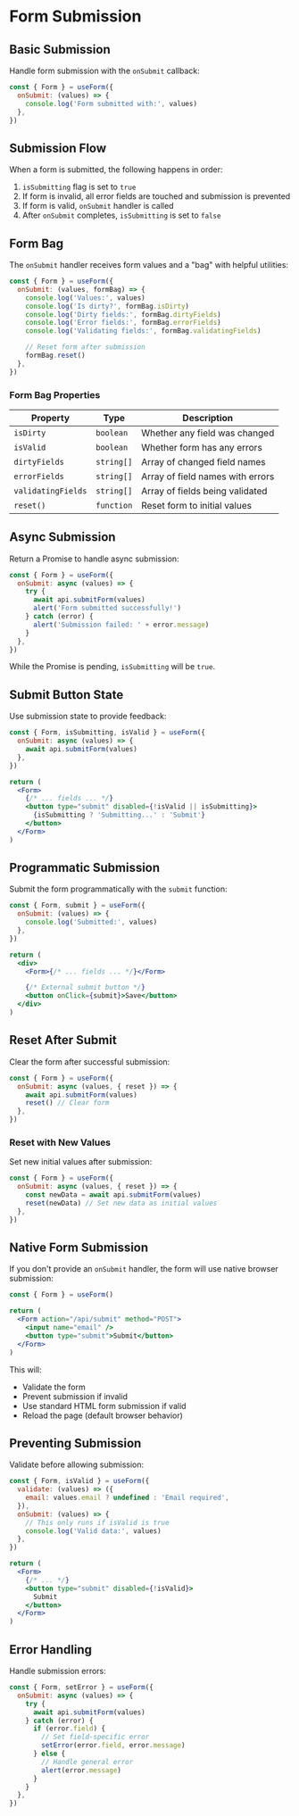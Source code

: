 # Form Submission

## Basic Submission

Handle form submission with the `onSubmit` callback:

```jsx
const { Form } = useForm({
  onSubmit: (values) => {
    console.log('Form submitted with:', values)
  },
})
```

## Submission Flow

When a form is submitted, the following happens in order:

1. `isSubmitting` flag is set to `true`
2. If form is invalid, all error fields are touched and submission is prevented
3. If form is valid, `onSubmit` handler is called
4. After `onSubmit` completes, `isSubmitting` is set to `false`

## Form Bag

The `onSubmit` handler receives form values and a "bag" with helpful utilities:

```jsx
const { Form } = useForm({
  onSubmit: (values, formBag) => {
    console.log('Values:', values)
    console.log('Is dirty?', formBag.isDirty)
    console.log('Dirty fields:', formBag.dirtyFields)
    console.log('Error fields:', formBag.errorFields)
    console.log('Validating fields:', formBag.validatingFields)

    // Reset form after submission
    formBag.reset()
  },
})
```

### Form Bag Properties

| Property           | Type       | Description                      |
| ------------------ | ---------- | -------------------------------- |
| `isDirty`          | `boolean`  | Whether any field was changed    |
| `isValid`          | `boolean`  | Whether form has any errors      |
| `dirtyFields`      | `string[]` | Array of changed field names     |
| `errorFields`      | `string[]` | Array of field names with errors |
| `validatingFields` | `string[]` | Array of fields being validated  |
| `reset()`          | `function` | Reset form to initial values     |

## Async Submission

Return a Promise to handle async submission:

```jsx
const { Form } = useForm({
  onSubmit: async (values) => {
    try {
      await api.submitForm(values)
      alert('Form submitted successfully!')
    } catch (error) {
      alert('Submission failed: ' + error.message)
    }
  },
})
```

While the Promise is pending, `isSubmitting` will be `true`.

## Submit Button State

Use submission state to provide feedback:

```jsx
const { Form, isSubmitting, isValid } = useForm({
  onSubmit: async (values) => {
    await api.submitForm(values)
  },
})

return (
  <Form>
    {/* ... fields ... */}
    <button type="submit" disabled={!isValid || isSubmitting}>
      {isSubmitting ? 'Submitting...' : 'Submit'}
    </button>
  </Form>
)
```

## Programmatic Submission

Submit the form programmatically with the `submit` function:

```jsx
const { Form, submit } = useForm({
  onSubmit: (values) => {
    console.log('Submitted:', values)
  },
})

return (
  <div>
    <Form>{/* ... fields ... */}</Form>

    {/* External submit button */}
    <button onClick={submit}>Save</button>
  </div>
)
```

## Reset After Submit

Clear the form after successful submission:

```jsx
const { Form } = useForm({
  onSubmit: async (values, { reset }) => {
    await api.submitForm(values)
    reset() // Clear form
  },
})
```

### Reset with New Values

Set new initial values after submission:

```jsx
const { Form } = useForm({
  onSubmit: async (values, { reset }) => {
    const newData = await api.submitForm(values)
    reset(newData) // Set new data as initial values
  },
})
```

## Native Form Submission

If you don't provide an `onSubmit` handler, the form will use native browser submission:

```jsx
const { Form } = useForm()

return (
  <Form action="/api/submit" method="POST">
    <input name="email" />
    <button type="submit">Submit</button>
  </Form>
)
```

This will:

- Validate the form
- Prevent submission if invalid
- Use standard HTML form submission if valid
- Reload the page (default browser behavior)

## Preventing Submission

Validate before allowing submission:

```jsx
const { Form, isValid } = useForm({
  validate: (values) => ({
    email: values.email ? undefined : 'Email required',
  }),
  onSubmit: (values) => {
    // This only runs if isValid is true
    console.log('Valid data:', values)
  },
})

return (
  <Form>
    {/* ... */}
    <button type="submit" disabled={!isValid}>
      Submit
    </button>
  </Form>
)
```

## Error Handling

Handle submission errors:

```jsx
const { Form, setError } = useForm({
  onSubmit: async (values) => {
    try {
      await api.submitForm(values)
    } catch (error) {
      if (error.field) {
        // Set field-specific error
        setError(error.field, error.message)
      } else {
        // Handle general error
        alert(error.message)
      }
    }
  },
})
```
